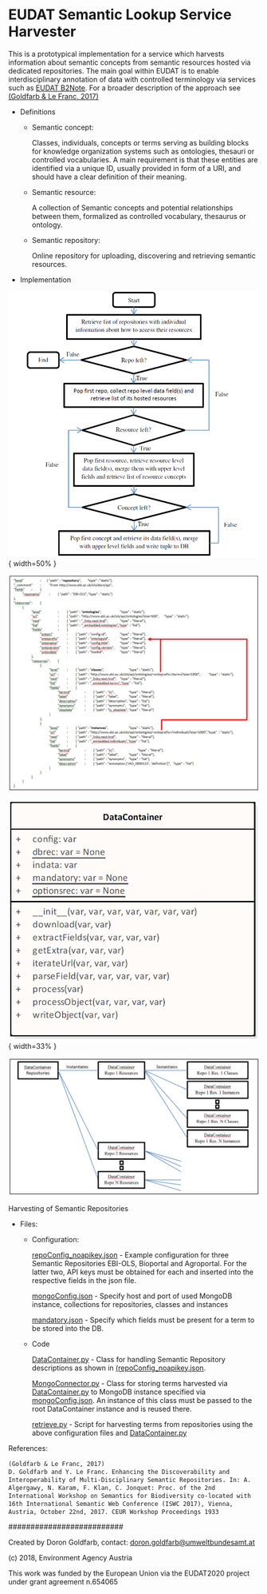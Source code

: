 # EUDAT Semantic Lookup Service Harvester

This is a prototypical implementation for a service which harvests information about semantic concepts from semantic resources hosted via dedicated repositories. The main goal within EUDAT is to enable interdisciplinary annotation of data with controlled terminology via services such as [EUDAT B2Note](https://github.com/EUDAT-B2NOTE/b2note). For a broader description of the approach see [(Goldfarb & Le Franc, 2017)](http://ceur-ws.org/Vol-1933/paper-7.pdf)

* Definitions


    * Semantic concept: 

        Classes, individuals, concepts or terms serving as building blocks for knowledge organization systems such as ontologies, thesauri or controlled vocabularies. A main requirement is that these entities are identified via a unique ID, usually provided in form of a URI, and should have a clear definition of their meaning.

    * Semantic resource: 

        A collection of Semantic concepts and potential relationships between them, formalized as controlled vocabulary, thesaurus or ontology.

    * Semantic repository: 

        Online repository for uploading, discovering and retrieving semantic resources.

* Implementation

![alt text](https://raw.githubusercontent.com/EUDAT-SLS/eudat_ols_aggregator/adea9dc6f063b09d6ce4ff3cf1ed45e6bebaac2e/images/basic_workflow.PNG){ width=50% }

![alt text](https://raw.githubusercontent.com/EUDAT-SLS/eudat_ols_aggregator/adea9dc6f063b09d6ce4ff3cf1ed45e6bebaac2e/images/exampleconfig.PNG)

![alt text](https://raw.githubusercontent.com/EUDAT-SLS/eudat_ols_aggregator/adea9dc6f063b09d6ce4ff3cf1ed45e6bebaac2e/images/DataContainer.PNG) { width=33% }

![alt text](https://raw.githubusercontent.com/EUDAT-SLS/eudat_ols_aggregator/adea9dc6f063b09d6ce4ff3cf1ed45e6bebaac2e/images/DataContainer_invocation.PNG)

Harvesting of Semantic Repositories

* Files:

    * Configuration:

      [repoConfig_noapikey.json](repoConfig_noapikey.json) - Example configuration for three Semantic Repositories EBI-OLS, Bioportal and Agroportal. For the latter two, API keys must be obtained for each and inserted into the respective <YOUR XXXPORTAL API KEY HERE> fields in the json file.

      [mongoConfig.json](mongoConfig.json) - Specify host and port of used MongoDB instance, collections for repositories, classes and instances

      [mandatory.json](mandatory.json) - Specify which fields must be present for a term to be stored into the DB.

    * Code

      [DataContainer.py](DataContainer.py) - Class for handling Semantic Repository descriptions as shown in [(repoConfig_noapikey.json](repoConfig_noapikey.json).

      [MongoConnector.py](MongoConnector.py) - Class for storing terms harvested via [DataContainer.py](DataContainer.py) to MongoDB instance specified via [mongoConfig.json](mongoConfig.json). An instance of this class must be passed to the root DataContainer instance and is reused there.

      [retrieve.py](retrieve.py) - Script for harvesting terms from repositories using the above configuration files and [DataContainer.py](DataContainer.py)


References:

    (Goldfarb & Le Franc, 2017) 
    D. Goldfarb and Y. Le Franc. Enhancing the Discoverability and Interoperability of Multi-Disciplinary Semantic Repositories. In: A. Algergawy, N. Karam, F. Klan, C. Jonquet: Proc. of the 2nd International Workshop on Semantics for Biodiversity co-located with 16th International Semantic Web Conference (ISWC 2017), Vienna, Austria, October 22nd, 2017. CEUR Workshop Proceedings 1933


##########################

Created by Doron Goldfarb, contact: doron.goldfarb@umweltbundesamt.at

(c) 2018, Environment Agency Austria


This work was funded by the European Union via the EUDAT2020 project under grant agreement n.654065
